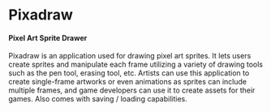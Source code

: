 # Pixadraw
#### Pixel Art Sprite Drawer

Pixadraw is an application used for drawing pixel art sprites. 
It lets users create sprites and manipulate each frame utilizing a variety of drawing tools such as the pen tool, erasing tool, etc.
Artists can use this application to create single-frame artworks or even animations as sprites can include multiple frames, and game developers can use it to create assets for their games. Also comes with saving / loading capabilities.
